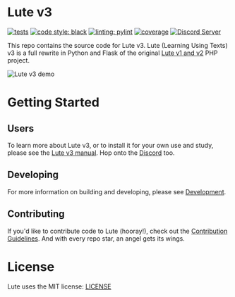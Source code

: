 # Lute v3

[![tests](https://github.com/jzohrab/lute_v3/actions/workflows/ci.yml/badge.svg?branch=master)](https://github.com/jzohrab/lute_v3/actions/workflows/ci.yml?query=branch%3Amaster)
[![code style: black](https://img.shields.io/badge/code%20style-black-000000.svg)](https://github.com/psf/black)
[![linting: pylint](https://img.shields.io/badge/linting-pylint-yellowgreen)](https://github.com/pylint-dev/pylint)
[![coverage](https://img.shields.io/endpoint?url=https://gist.githubusercontent.com/jzohrab/a15001ec2ff889f7be0b553df9881566/raw/covbadge.json)](https://github.com/jzohrab/lute_v3/actions/workflows/ci.yml?query=branch%3Amaster)
[![Discord Server](https://badgen.net/badge/icon/discord?icon=discord&label)](https://discord.gg/CzFUQP5m8u)


This repo contains the source code for Lute v3.  Lute (Learning Using Texts) v3 is a full rewrite in Python and Flask of the original [Lute v1 and v2](https://github.com/jzohrab/lute) PHP project.

![Lute v3 demo](https://github.com/jzohrab/lute-manual/assets/1637133/7e7f5f66-20bb-4e94-a11c-7b7ffc43255a)

# Getting Started

## Users

To learn more about Lute v3, or to install it for your own use and study, please see the [Lute v3 manual](https://jzohrab.github.io/lute-manual/).  Hop onto the [Discord](https://discord.gg/CzFUQP5m8u) too.

## Developing

For more information on building and developing, please see [Development](./docs/development.md).

## Contributing

If you'd like to contribute code to Lute (hooray!), check out the [Contribution Guidelines](./docs/contributing.md).  And with every repo star, an angel gets its wings.

# License

Lute uses the MIT license: [LICENSE](./LICENSE.txt)
